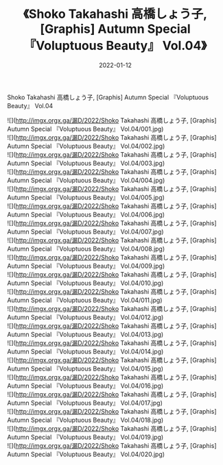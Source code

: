 ﻿---
layout: post
title:  《Shoko Takahashi 高橋しょう子, [Graphis] Autumn Special 『Voluptuous Beauty』 Vol.04》
date:   2022-01-12
img: http://imgx.orgx.ga/漏D/2022/Shoko Takahashi 高橋しょう子, [Graphis] Autumn Special 『Voluptuous Beauty』 Vol.04/000.jpg
categories: [美女, 清纯, 唯美]
---

Shoko Takahashi 高橋しょう子, [Graphis] Autumn Special 『Voluptuous Beauty』 Vol.04

  ![](http://imgx.orgx.ga/漏D/2022/Shoko Takahashi 高橋しょう子, [Graphis] Autumn Special 『Voluptuous Beauty』 Vol.04/001.jpg) <br> ![](http://imgx.orgx.ga/漏D/2022/Shoko Takahashi 高橋しょう子, [Graphis] Autumn Special 『Voluptuous Beauty』 Vol.04/002.jpg) <br> ![](http://imgx.orgx.ga/漏D/2022/Shoko Takahashi 高橋しょう子, [Graphis] Autumn Special 『Voluptuous Beauty』 Vol.04/003.jpg) <br> ![](http://imgx.orgx.ga/漏D/2022/Shoko Takahashi 高橋しょう子, [Graphis] Autumn Special 『Voluptuous Beauty』 Vol.04/004.jpg) <br> ![](http://imgx.orgx.ga/漏D/2022/Shoko Takahashi 高橋しょう子, [Graphis] Autumn Special 『Voluptuous Beauty』 Vol.04/005.jpg) <br> ![](http://imgx.orgx.ga/漏D/2022/Shoko Takahashi 高橋しょう子, [Graphis] Autumn Special 『Voluptuous Beauty』 Vol.04/006.jpg) <br> ![](http://imgx.orgx.ga/漏D/2022/Shoko Takahashi 高橋しょう子, [Graphis] Autumn Special 『Voluptuous Beauty』 Vol.04/007.jpg) <br> ![](http://imgx.orgx.ga/漏D/2022/Shoko Takahashi 高橋しょう子, [Graphis] Autumn Special 『Voluptuous Beauty』 Vol.04/008.jpg) <br> ![](http://imgx.orgx.ga/漏D/2022/Shoko Takahashi 高橋しょう子, [Graphis] Autumn Special 『Voluptuous Beauty』 Vol.04/009.jpg) <br> ![](http://imgx.orgx.ga/漏D/2022/Shoko Takahashi 高橋しょう子, [Graphis] Autumn Special 『Voluptuous Beauty』 Vol.04/010.jpg) <br> ![](http://imgx.orgx.ga/漏D/2022/Shoko Takahashi 高橋しょう子, [Graphis] Autumn Special 『Voluptuous Beauty』 Vol.04/011.jpg) <br> ![](http://imgx.orgx.ga/漏D/2022/Shoko Takahashi 高橋しょう子, [Graphis] Autumn Special 『Voluptuous Beauty』 Vol.04/012.jpg) <br> ![](http://imgx.orgx.ga/漏D/2022/Shoko Takahashi 高橋しょう子, [Graphis] Autumn Special 『Voluptuous Beauty』 Vol.04/013.jpg) <br> ![](http://imgx.orgx.ga/漏D/2022/Shoko Takahashi 高橋しょう子, [Graphis] Autumn Special 『Voluptuous Beauty』 Vol.04/014.jpg) <br> ![](http://imgx.orgx.ga/漏D/2022/Shoko Takahashi 高橋しょう子, [Graphis] Autumn Special 『Voluptuous Beauty』 Vol.04/015.jpg) <br> ![](http://imgx.orgx.ga/漏D/2022/Shoko Takahashi 高橋しょう子, [Graphis] Autumn Special 『Voluptuous Beauty』 Vol.04/016.jpg) <br> ![](http://imgx.orgx.ga/漏D/2022/Shoko Takahashi 高橋しょう子, [Graphis] Autumn Special 『Voluptuous Beauty』 Vol.04/017.jpg) <br> ![](http://imgx.orgx.ga/漏D/2022/Shoko Takahashi 高橋しょう子, [Graphis] Autumn Special 『Voluptuous Beauty』 Vol.04/018.jpg) <br> ![](http://imgx.orgx.ga/漏D/2022/Shoko Takahashi 高橋しょう子, [Graphis] Autumn Special 『Voluptuous Beauty』 Vol.04/019.jpg) <br> ![](http://imgx.orgx.ga/漏D/2022/Shoko Takahashi 高橋しょう子, [Graphis] Autumn Special 『Voluptuous Beauty』 Vol.04/020.jpg) <br>